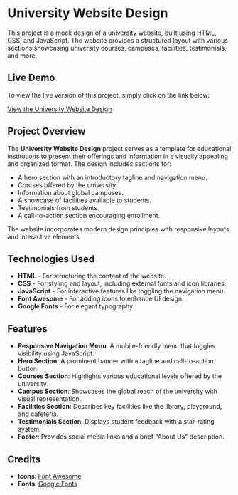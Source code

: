 # University Website Design

This project is a mock design of a university website, built using HTML, CSS, and JavaScript. The website provides a structured layout with various sections showcasing university courses, campuses, facilities, testimonials, and more.

## Live Demo

To view the live version of this project, simply click on the link below:

[View the University Website Design](#)

## Project Overview

The **University Website Design** project serves as a template for educational institutions to present their offerings and information in a visually appealing and organized format. The design includes sections for:

- A hero section with an introductory tagline and navigation menu.
- Courses offered by the university.
- Information about global campuses.
- A showcase of facilities available to students.
- Testimonials from students.
- A call-to-action section encouraging enrollment.

The website incorporates modern design principles with responsive layouts and interactive elements.

## Technologies Used

- **HTML** - For structuring the content of the website.
- **CSS** - For styling and layout, including external fonts and icon libraries.
- **JavaScript** - For interactive features like toggling the navigation menu.
- **Font Awesome** - For adding icons to enhance UI design.
- **Google Fonts** - For elegant typography.

## Features

- **Responsive Navigation Menu**: A mobile-friendly menu that toggles visibility using JavaScript.
- **Hero Section**: A prominent banner with a tagline and call-to-action button.
- **Courses Section**: Highlights various educational levels offered by the university.
- **Campus Section**: Showcases the global reach of the university with visual representation.
- **Facilities Section**: Describes key facilities like the library, playground, and cafeteria.
- **Testimonials Section**: Displays student feedback with a star-rating system.
- **Footer**: Provides social media links and a brief "About Us" description.

## Credits

- **Icons**: [Font Awesome](https://fontawesome.com/)
- **Fonts**: [Google Fonts](https://fonts.google.com/)

